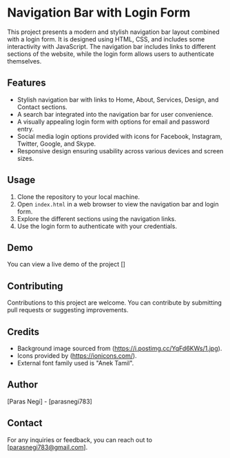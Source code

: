 # Navigation Bar with Login Form
This project presents a modern and stylish navigation bar layout combined with a login form. It is designed using HTML, CSS, and includes some interactivity with JavaScript. The navigation bar includes links to different sections of the website, while the login form allows users to authenticate themselves.

## Features
- Stylish navigation bar with links to Home, About, Services, Design, and Contact sections.
- A search bar integrated into the navigation bar for user convenience.
- A visually appealing login form with options for email and password entry.
- Social media login options provided with icons for Facebook, Instagram, Twitter, Google, and Skype.
- Responsive design ensuring usability across various devices and screen sizes.

## Usage
1. Clone the repository to your local machine.
2. Open `index.html` in a web browser to view the navigation bar and login form.
3. Explore the different sections using the navigation links.
4. Use the login form to authenticate with your credentials.

## Demo
You can view a live demo of the project []

## Contributing
Contributions to this project are welcome. You can contribute by submitting pull requests or suggesting improvements.


## Credits
- Background image sourced from (https://i.postimg.cc/YqFd6KWs/1.jpg).
- Icons provided by (https://ionicons.com/).
- External font family used is "Anek Tamil".

## Author
[Paras Negi] - [parasnegi783]

## Contact

For any inquiries or feedback, you can reach out to [parasnegi783@gmail.com].
